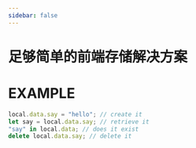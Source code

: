 ```yaml
---
sidebar: false
---
```


# 足够简单的前端存储解决方案

<IndexComponent>

# EXAMPLE

```js
local.data.say = "hello"; // create it
let say = local.data.say; // retrieve it
"say" in local.data; // does it exist
delete local.data.say; // delete it
```

</IndexComponent>

<script setup>
import IndexComponent from './components/IndexComponent.vue'
</script>
